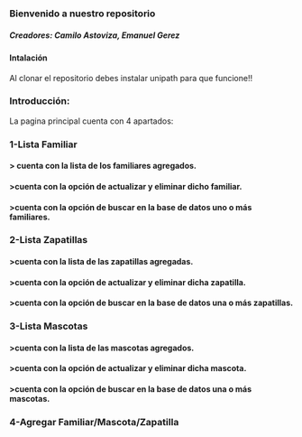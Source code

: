 ### Bienvenido a nuestro repositorio
##### Creadores: Camilo Astoviza, Emanuel Gerez

#### **Intalación**
Al clonar el repositorio debes instalar unipath para que funcione!!

### **Introducción**:
La pagina principal cuenta con 4 apartados:
### **1-Lista Familiar**
#### > cuenta con la lista de los familiares agregados.
#### >cuenta con la opción de actualizar y eliminar dicho familiar.
#### >cuenta con la opción de buscar en la base de datos uno o más familiares.
### **2-Lista Zapatillas**
#### >cuenta con la lista de las zapatillas agregadas.
#### >cuenta con la opción de actualizar y eliminar dicha zapatilla.
#### >cuenta con la opción de buscar en la base de datos una o más zapatillas.
### **3-Lista Mascotas**
#### >cuenta con la lista de las mascotas agregados.
#### >cuenta con la opción de actualizar y eliminar dicha mascota.
#### >cuenta con la opción de buscar en la base de datos una o más mascotas.
### **4-Agregar Familiar/Mascota/Zapatilla**
